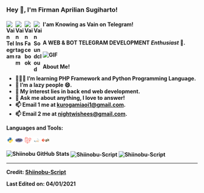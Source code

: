 <h3 title="hehehe"> Hey 👋, I'm Firman Aprilian Sugiharto!</h3>
<h4 title="hehehe"> I'am Knowing as Vain on Telegram!</h>

<a href="https://t.me/saint_foire">
  <img align="left" alt="Vain Telegram" width="24px" src="https://cdn.jsdelivr.net/npm/simple-icons@3.13.0/icons/telegram.svg" />
</a>
<a href="https://www.instagram.com/mas.firmann/">
  <img align="left" alt="Vain Instagram" width="24px" src="https://cdn.jsdelivr.net/npm/simple-icons@v3/icons/instagram.svg" />
</a>
<a href="https://web.facebook.com/vnn.qy/">
  <img align="left" alt="Vain Facebook" width="24px" src="https://cdn.jsdelivr.net/npm/simple-icons@v3/icons/facebook.svg" />
</a>
<a href="https://soundcloud.com/kurogami-aoi">
  <img align="left" alt="Vain Soundcloud" width="24px" src="https://cdn.jsdelivr.net/npm/simple-icons@3.13.0/icons/soundcloud.svg" />
</a>




<br />
<br />

A **WEB & BOT TELEGRAM DEVELOPMENT** ***Enthusiast*** 🚀.
 

  <img align="center" alt="GIF" src="https://i.postimg.cc/QtLnbHqK/Cheery-Separate-Goldeneye.gif" />

**About Me!**

- 👨🏽‍💻 I’m learning PHP Framework and Python Programming Language.
- 🌱 I’m a lazy people :smile:. 
- 🤔 My interest lies in back end web development.
- 💬 Ask me about anything, I love to answer!
- 📫 Email 1 me at [kurogamiaoi1@gmail.com](mailto:kurogamiaoi1@gmail.com).
- 📫 Email 2 me at [nightwishees@gmail.com](mailto:nightwishees@gmail.com).



**Languages and Tools:**  


<code><img height="20" src="https://raw.githubusercontent.com/github/explore/80688e429a7d4ef2fca1e82350fe8e3517d3494d/topics/python/python.png"></code>
<code><img height="20" src="https://raw.githubusercontent.com/github/explore/80688e429a7d4ef2fca1e82350fe8e3517d3494d/topics/php/php.png"></code>
<code><img height="20" src="https://raw.githubusercontent.com/github/explore/80688e429a7d4ef2fca1e82350fe8e3517d3494d/topics/laravel/laravel.png"></code>
<code><img height="20" src="https://raw.githubusercontent.com/github/explore/80688e429a7d4ef2fca1e82350fe8e3517d3494d/topics/mysql/mysql.png"></code>
<code><img height="20" src="https://raw.githubusercontent.com/github/explore/80688e429a7d4ef2fca1e82350fe8e3517d3494d/topics/git/git.png"></code>

<img src="https://github-readme-stats.vercel.app/api?username=shiinobu&show_icons=true&hide_border=true&count_private=true&theme=chartreuse-dark&icon_color=fad000" alt="Shiinobu GitHub Stats">
<img align="center" src="https://github-readme-streak-stats.herokuapp.com/?user=shiinobu&theme=Javascript-dark&date_format=M%20j%5B%2C%20Y%5D&dates=0ADD2F" alt="Shiinobu-Script" />
<img align="center" width=500 src="https://github-readme-stats.vercel.app/api/top-langs/?username=shiinobu&count_private=true&theme=radical" alt="Shiinobu-Script" />

----
Credit: [Shiinobu-Script](https://github.com/shiinobu)

Last Edited on: 04/01/2021